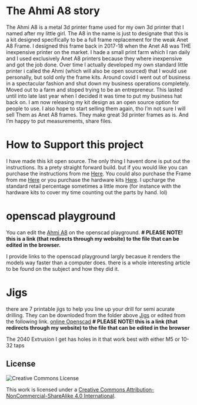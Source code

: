 # The Ahmi A8 story
The Ahmi A8 is a metal 3d printer frame used for my own 3d printer that I named after my little girl. The A8 in the name is just to designate that this is a kit designed specifically to be a full frame replacement for the weak Anet A8 Frame. I designed this frame back in 2017-18 when the Anet A8 was THE inexpensive printer on the market. I hade a small print farm which I ran daily and I used exclusively Anet A8 printers because they where inexpensive and got the job done. Over time I actually developed my own standard little printer i called the Ahmi (which will also be open sourced) that I would use personally, but sold only the frame kits. Around covid I went out of business in a spectacular fashion and shut down my business operations completely. Moved out to a farm and stoped trying to be an entrepreneur. This lasted until into late last year when I decided it was time to put my business hat back on. I am now releasing my kit design as an open source option for people to use. I also hope to start selling them again, tho I’m not sure I will sell Them as Anet A8 frames. They make great 3d printer frames as is. And I’m happy to put measurements, share files.

# How to Support this project
I have made this kit open source. The only thing I havent done is put out the instructions. Its a prety straight forward build. but if you would like you can purchase the instructions from me [Here](). You could also purchase the Frame from me [Here](https://theherrerahomestead.farm/product/ahmi-a8-frame/) or you purchase the hardware kits [Here](https://theherrerahomestead.farm/product/ahmi-a8-hardware/). I upcharge the standard retail percentage sometimes a little more (for instance with the hardware kits to cover my time counting out the parts by hand. lol)

# openscad playground

You can edit the [Ahmi A8](https://theherrerahomestead.farm/go/ahmi-a8) on the openscad playground. **# PLEASE NOTE! this is a link (that redirects through my website) to the file that can be edited in the browser.**

I provide links to the openscad playground largly becasue it renders the models way faster than a computer does. there is a whole interesting article to be found on the subject and how they did it.


# Jigs
there are 7 printable jigs to help you line up your drill for semi acurate drilling. They can be downloded from the folder above [Jigs](https://github.com/hh-systems/Ahmi-A8/tree/main/Jigs) or edited from the following link.
[online Openscad](https://theherrerahomestead.farm/go/ahmi-jigs) **# PLEASE NOTE! this is a link (that redirects through my website) to the file that can be edited in the browser**

The 2040 Extrusion I get has holes in it that work best with either M5 or 10-32 taps


## License

![Creative Commons License](https://mirrors.creativecommons.org/presskit/buttons/88x31/png/by-nc-sa.png)

This work is licensed under a [Creative Commons Attribution-NonCommercial-ShareAlike 4.0 International](https://creativecommons.org/licenses/by-nc-sa/4.0/).
